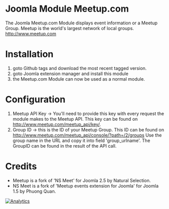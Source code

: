 Joomla Module Meetup.com
=================

The Joomla Meetup.com Module displays event information or a Meetup Group.
Meetup is the world's largest network of local groups. http://www.meetup.com

Installation
=================
1. goto Github tags and download the most recent tagged version.
2. goto Joomla extension manager and install this module
3. the Meetup.com Module can now be used as a normal module.

Configuration
=================
1. Meetup API Key -> You'll need to provide this key with every request the module makes to the Meetup API. This key can be found on http://www.meetup.com/meetup_api/key/.
2. Group ID -> this is the ID of your Meetup Group. This ID can be found on http://www.meetup.com/meetup_api/console/?path=/2/groups Use the group name in the URL and copy it into field 'group_urlname'. The GroupID can be found in the result of the API call.

Credits
=================
* Meetup is a fork of 'NS Meet' for Joomla 2.5 by Natural Selection.
* NS Meet is a fork of 'Meetup events extension for Joomla' for Joomla 1.5 by Phuong Quan.

[![Analytics](https://ga-beacon.appspot.com/UA-2000642-17/mod_meetup/readme)](https://github.com/igrigorik/ga-beacon)

